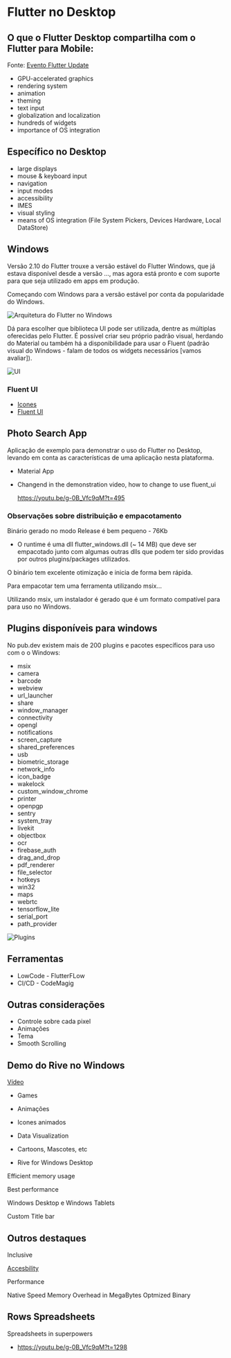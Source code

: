 

# Flutter no Desktop

## O que o Flutter Desktop compartilha com o Flutter para Mobile:

Fonte: [Evento Flutter Update](https://www.youtube.com/watch?v=g-0B_Vfc9qM)


* GPU-accelerated graphics
* rendering system
* animation
* theming
* text input
* globalization and localization
* hundreds of widgets
* importance of OS integration


## Específico no Desktop

* large displays
* mouse & keyboard input
* navigation
* input modes
* accessibility
* IMES
* visual styling
* means of OS integration (File System Pickers, Devices Hardware, Local DataStore)



## Windows

Versão 2.10 do Flutter trouxe a versão estável do Flutter Windows, que já estava disponível desde a versão ..., mas agora está pronto e com suporte para que seja utilizado em apps em produção.

Começando com Windows para a versão estável por conta da popularidade do Windows.




![Arquitetura do Flutter no Windows](./Flutter-Windows-Architecture.png)


Dá para escolher que biblioteca UI pode ser utilizada, dentre as múltiplas oferecidas pelo Flutter. É possível criar seu próprio padrão visual, herdando do Material ou também há a disponibilidade para usar o Fluent (padrão visual do Windows - falam de todos os widgets necessários [vamos avaliar]).

![UI](./UI.png)


### Fluent UI

* [Icones](https://pub.dev/packages/fluentui_system_icons)
* [Fluent UI](https://pub.dev/packages/fluent_ui)


## Photo Search App

Aplicação de exemplo para demonstrar o uso do Flutter no Desktop,
levando em conta as características de uma aplicação nesta plataforma.

* Material App

* Changend in the demonstration video, how to change to use fluent_ui
  
  https://youtu.be/g-0B_Vfc9qM?t=495



### Observações sobre distribuição e empacotamento

Binário gerado no modo Release é bem pequeno - 76Kb

* O runtime  é uma dll flutter_windows.dll (~ 14 MB) que deve ser empacotado junto com algumas outras dlls que podem ter sido providas por outros plugins/packages utilizados.

O binário tem excelente otimização e inicia de forma bem rápida.


Para empacotar tem uma ferramenta utilizando msix...


Utilizando msix, um instalador é gerado que é um formato compatível para para uso no Windows.

## Plugins disponíveis para windows

No pub.dev existem mais de 200 plugins e pacotes específicos para uso com o o Windows:

* msix
* camera
* barcode
* webview
* url_launcher
* share
* window_manager
* connectivity
* opengl
* notifications
* screen_capture
* shared_preferences
* usb
* biometric_storage
* network_info
* icon_badge
* wakelock
* custom_window_chrome
* printer
* openpgp
* sentry
* system_tray
* livekit
* objectbox
* ocr
* firebase_auth
* drag_and_drop
* pdf_renderer
* file_selector
* hotkeys
* win32
* maps
* webrtc
* tensorflow_lite
* serial_port
* path_provider

![Plugins](windows_packages.png)


## Ferramentas

* LowCode - FlutterFLow
* CI/CD - CodeMagig


## Outras considerações

* Controle sobre cada pixel
* Animações
* Tema
* Smooth Scrolling


## Demo do Rive no Windows

[Vídeo](https://youtu.be/g-0B_Vfc9qM?t=984)

* Games
* Animações
* Icones animados
* Data Visualization
* Cartoons, Mascotes, etc

* Rive for Windows Desktop



Efficient memory usage

Best performance

Windows Desktop e Windows Tablets

Custom Title bar


## Outros destaques

Inclusive

[Accesbility](https://youtu.be/g-0B_Vfc9qM?t=1210)

Performance

Native Speed
Memory Overhead in MegaBytes
Optmized Binary


## Rows Spreadsheets

Spreadsheets in superpowers

* https://youtu.be/g-0B_Vfc9qM?t=1298




